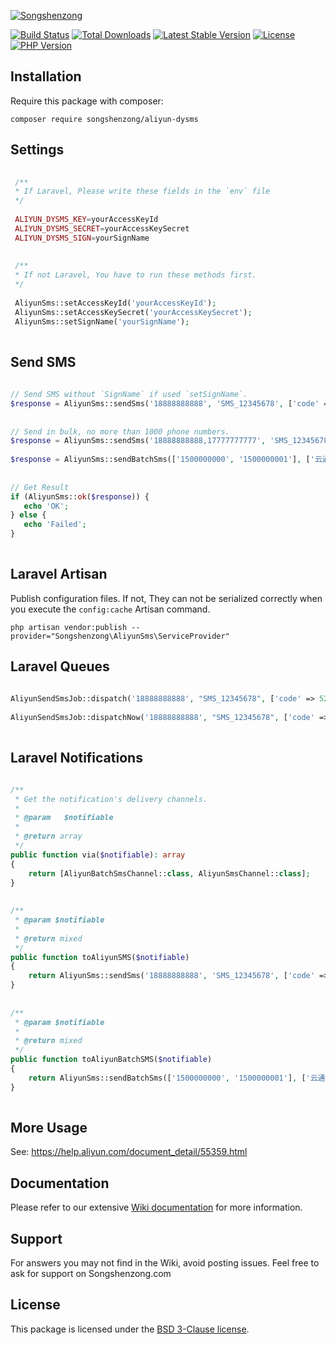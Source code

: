 [![Songshenzong](https://songshenzong.com/images/logo.png)](https://songshenzong.com)

[![Build Status](https://travis-ci.org/songshenzong/aliyun-dysms.svg?branch=master)](https://travis-ci.org/songshenzong/aliyun-dysms)
[![Total Downloads](https://poser.pugx.org/songshenzong/aliyun-dysms/d/total.svg)](https://packagist.org/packages/songshenzong/aliyun-dysms)
[![Latest Stable Version](https://poser.pugx.org/songshenzong/aliyun-dysms/v/stable.svg)](https://packagist.org/packages/songshenzong/aliyun-dysms)
[![License](https://poser.pugx.org/songshenzong/aliyun-dysms/license.svg)](https://packagist.org/packages/songshenzong/aliyun-dysms)
[![PHP Version](https://img.shields.io/packagist/php-v/songshenzong/aliyun-dysms.svg)](https://packagist.org/packages/songshenzong/aliyun-dysms)



## Installation

Require this package with composer:

```shell
composer require songshenzong/aliyun-dysms
```




## Settings
```php
 
 /**
 * If Laravel, Please write these fields in the `env` file
 */
  
 ALIYUN_DYSMS_KEY=yourAccessKeyId
 ALIYUN_DYSMS_SECRET=yourAccessKeySecret
 ALIYUN_DYSMS_SIGN=yourSignName
 
 
 /**
 * If not Laravel, You have to run these methods first.
 */
 
 AliyunSms::setAccessKeyId('yourAccessKeyId');
 AliyunSms::setAccessKeySecret('yourAccessKeySecret');
 AliyunSms::setSignName('yourSignName');
 
```





## Send SMS
```php
 
// Send SMS without `SignName` if used `setSignName`.
$response = AliyunSms::sendSms('18888888888', 'SMS_12345678', ['code' => 12345]);
 
 
// Send in bulk, no more than 1000 phone numbers.
$response = AliyunSms::sendSms('18888888888,17777777777', 'SMS_12345678', ['code' => 12345]);
 
$response = AliyunSms::sendBatchSms(['1500000000', '1500000001'], ['云通信', '云通信'], 'SMS_12345678', [['code' => '123'], ['code' => '456']]);
 
  
// Get Result
if (AliyunSms::ok($response)) {
   echo 'OK';
} else {
   echo 'Failed';
}
 
```


## Laravel Artisan

Publish configuration files. If not, They can not be serialized correctly when you execute the `config:cache` Artisan command.

```shell
php artisan vendor:publish --provider="Songshenzong\AliyunSms\ServiceProvider"
```



## Laravel Queues

```php
 
AliyunSendSmsJob::dispatch('18888888888', "SMS_12345678", ['code' => 520])->onQueue('sms');
  
AliyunSendSmsJob::dispatchNow('18888888888', "SMS_12345678", ['code' => 520]);
 
```





## Laravel Notifications

```php

/**
 * Get the notification's delivery channels.
 *
 * @param   $notifiable
 *
 * @return array
 */
public function via($notifiable): array
{
    return [AliyunBatchSmsChannel::class, AliyunSmsChannel::class];
}
 
 
/**
 * @param $notifiable
 *
 * @return mixed
 */
public function toAliyunSMS($notifiable)
{
    return AliyunSms::sendSms('18888888888', 'SMS_12345678', ['code' => 12345]);
}
 
  
/**
 * @param $notifiable
 *
 * @return mixed
 */
public function toAliyunBatchSMS($notifiable)
{
    return AliyunSms::sendBatchSms(['1500000000', '1500000001'], ['云通信', '云通信'], 'SMS_12345678', [['code' => '123'], ['code' => '456']]);
}
 

```





## More Usage

See: https://help.aliyun.com/document_detail/55359.html



## Documentation

Please refer to our extensive [Wiki documentation](https://github.com/songshenzong/aliyun-dysms/wiki) for more information.


## Support

For answers you may not find in the Wiki, avoid posting issues. Feel free to ask for support on Songshenzong.com


## License

This package is licensed under the [BSD 3-Clause license](http://opensource.org/licenses/BSD-3-Clause).
